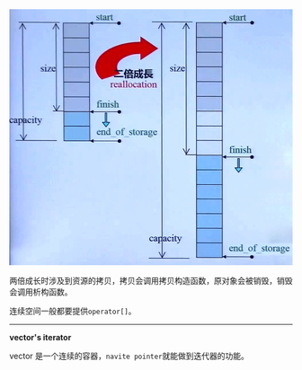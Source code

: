 
<img src="./images/vector.png"> 

两倍成长时涉及到资源的拷贝，拷贝会调用拷贝构造函数，原对象会被销毁，销毁会调用析构函数。

连续空间一般都要提供`operator[]`。

-----------------------------------

**vector's iterator**

vector 是一个连续的容器，`navite pointer`就能做到迭代器的功能。

